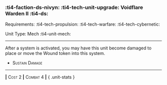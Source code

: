 ### :ti4-faction-ds-nivyn: :ti4-tech-unit-upgrade: **Voidflare Warden II** :ti4-ds:

Requirements: :ti4-tech-propulsion: :ti4-tech-warfare: :ti4-tech-cybernetic:

Unit Type: Mech :ti4-unit-mech:

---

After a system is activated, you may have this unit become damaged to place or move the Wound token into this system.

* <span style="font-variant:small-caps;">Sustain Damage</span> 

---

__|__ <span style="font-variant:small-caps;">Cost 2</span> __|__ <span style="font-variant:small-caps;">Combat 4</span> __|__
{ .unit-stats }

